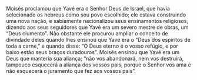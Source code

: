 ﻿Moisés proclamou que Yavé era o Senhor Deus de Israel, que havia selecionado os hebreus como seu povo escolhido; ele estava construindo uma nova nação, e sabiamente nacionalizou seus ensinamentos religiosos, dizendo aos seus seguidores que Yavé era um severo mestre de obras, um “Deus ciumento”. Não obstante ele procurou ampliar o conceito de divindade deles quando lhes ensinou que Yavé era o “Deus dos espíritos de toda a carne,” e quando disse: “O Deus eterno é o vosso refúgio, e por baixo estão seus braços duradouros”. Moisés ensinou que Yavé era um Deus que manteria sua aliança; “não vos abandonará, nem vos destruirá, tampouco esquecerá a aliança dos vossos pais, porque o Senhor vos ama e não esquecerá o juramento que fez aos vossos pais”.